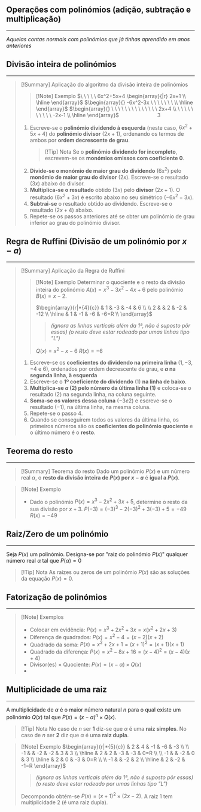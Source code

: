 ## Operações com polinómios (adição, subtração e multiplicação)
---
*Aquelas contas normais com polinómios que já tinhas aprendido em anos anteriores*
## Divisão inteira de polinómios
---

> [!Summary] Aplicação do algoritmo da divisão inteira de polinómios
> > [!Note] Exemplo
> > $\ \ \ \ \ 6x^2+5x+4 \begin{array}{|r} 2x+1 \\ \hline \end{array}$
> > $\begin{array}{} -6x^2-3x \ \ \ \ \ \ \ \\ \hline \end{array}$
> > $\begin{array}{} \ \ \ \ \ \ \ \ \ \ \ \ \ \  2x+4 \\ \ \ \ \ \ \ \ \ \ \ -2x-1 \\ \hline \end{array}$
> > $\ \ \ \ \ \ \ \ \ \ \ \ \ \ \ \ \ \ \ \ \ \ \ \ \ 3$
> 
> 1. Escreve-se o **polinómio dividendo à esquerda** (neste caso, $6x^2+5x+4$) do **polinómio divisor** ($2x+1$), ordenando os termos de ambos por **ordem decrescente de grau**.
>    >[!Tip] Nota
>    >Se o **polinómio dividendo for incompleto**, escrevem-se os **monómios omissos com coeficiente 0**.
>2. **Divide-se o monómio de maior grau do dividendo** ($6x^2$) pelo **monómio de maior grau do divisor** ($2x$). Escreve-se o resultado ($3x$) abaixo do divisor.
>3. **Multiplica-se o resultado** obtido ($3x$) pelo **divisor** ($2x+1$). O resultado ($6x^2+3x$) é escrito abaixo no seu simétrico ($-6x^2-3x$).
>4. **Subtrai-se** o resultado obtido ao dividendo. Escreve-se o resultado ($2x+4$) abaixo.
>5. Repete-se os passos anteriores até se obter um polinómio de grau inferior ao grau do polinómio divisor.

## Regra de Ruffini (Divisão de um polinómio por $x-a$)
---
> [!Summary] Aplicação da Regra de Ruffini
> > [!Note] Exemplo
> > Determinar o quociente e o resto da divisão inteira do polinómio $A(x)=x^3-3x^2-4x+6$ pelo polinómio $B(x)=x-2$.
> > 
> > $\begin{array}{r|*{4}{c}} & 1 & -3 & -4 & 6 \\ \\ 2 & & 2 & -2 & -12 \\ \hline & 1 & -1 & -6 & -6=R \\ \end{array}$
> > >*(ignora as linhas verticais além da 1ª, não é suposto pôr essas)* *(o resto deve estar rodeado por umas linhas tipo "L")*
> > 
> > $Q(x)=x^2-x-6$
> > $R(x)=-6$
> 
> 1. Escreve-se os **coeficientes do dividendo na primeira linha** ($1, -3, -4$ e $6$), ordenados por ordem decrescente de grau, e **$a$ na segunda linha, à esquerda**
> 2. Escreve-se o **1º coeficiente do dividendo** ($1$) **na linha de baixo**.
> 3. **Multiplica-se $a$ ($2$) pelo número da última linha ($1$)** e coloca-se o resultado ($2$) na segunda linha, na coluna seguinte.
> 4. **Soma-se os valores dessa coluna** ($-3 e 2$) e escreve-se o resultado ($-1$), na última linha, na mesma coluna.
> 5. Repete-se o passo 4.
> 6. Quando se conseguirem todos os valores da última linha, os primeiros números são os **coeficientes do polinómio quociente** e o último número é o **resto**.

## Teorema do resto
---
>[!Summary] Teorema do resto
>Dado um polinómio $P(x$) e um número real $\alpha$, o **resto da divisão inteira de $P(x)$ por $x-a$** é **igual a $P(x$)**.

>[!Note] Exemplo
>- Dado o polinómio $P(x)=x^3-2x^2+3x+5$, determine o resto da sua divisão por $x+3$.
>  $P(-3)=(-3)^3-2(-3)^2+3(-3)+5=-49$
>  $R(x)=-49$

## Raiz/Zero de um polinómio
---
Seja $P(x)$ um polinómio. Designa-se por "raiz do polinómio $P(x)$" qualquer número real $\alpha$ tal que $P(\alpha)=0$

>[!Tip] Nota
>As raízes ou zeros de um polinómio $P(x)$ são as soluções da equação $P(x)=0$.

## Fatorização de polinómios
---
>[!Note] Exemplos
>- Colocar em evidência: $P(x)=x^3+2x^2+3x=x(x^2+2x+3)$
>- Diferença de quadrados: $P(x)=x^2-4=(x-2)(x+2)$
>- Quadrado da soma: $P(x)=x^2+2x+1=(x+1)^2=(x+1)(x+1)$
>- Quadrado da diferença: $P(x)=x^2-8x+16=(x-4)^2=(x-4)(x+4)$
>- Divisor(es) $\times$ Quociente: $P(x)=(x-\alpha) \times Q(x)$
>- 

## Multiplicidade de uma raiz
---
A multiplicidade de $\alpha$ é o maior número natural $n$ para o qual existe um polinómio $Q(x)$ tal que $P(x)=(x-\alpha)^n \times Q(x)$.

>[!Tip] Nota
>No caso de $n$ ser **1** diz-se que $\alpha$ é uma **raiz simples**.
>No caso de $n$ ser **2** diz que $\alpha$ é uma **raiz dupla**.

>[!Note] Exemplo
>$\begin{array}{r|*{5}{c}} & 2 & 4 & -1 & -6 & -3 \\ \\ -1 & & -2 & -2 & 3 & 3 \\ \hline & 2 & 2 & -3 & -3 & 0=R \\ \\ -1 & & -2 & 0 & 3 \\ \hline & 2 & 0 & -3 & 0=R \\ \\ -1 & & -2 & 2 \\ \hline & 2 & -2 & -1=R \end{array}$
>>*(ignora as linhas verticais além da 1ª, não é suposto pôr essas)* *(o resto deve estar rodeado por umas linhas tipo "L")*
>
>
>Decompondo obtém-se $P(x)=(x+1)^2\times(2x-2)$. A raiz 1 tem multiplicidade 2 (é uma raiz dupla).


